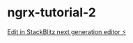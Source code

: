 # ngrx-tutorial-2

[Edit in StackBlitz next generation editor ⚡️](https://stackblitz.com/~/github.com/colfin-96/ngrx-tutorial-2)